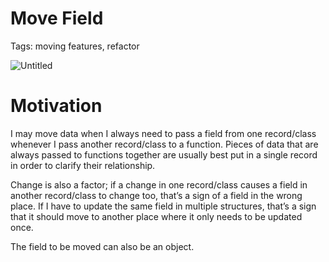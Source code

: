 # Move Field

Tags: moving features, refactor

![Untitled](Move%20Field%20836725c17d7c477faf66209080fcb4cb/Untitled.png)

# Motivation

I may  move data when I always need to pass a field from one record/class whenever I pass another record/class to a function. Pieces of data that are always passed to functions together are usually best put in a single record in order to clarify their relationship. 

Change is also a factor; if a change in one record/class causes a field in another record/class to change too, that’s a sign of a field in the wrong place. If I have to update the same field in multiple structures, that’s a sign that it should move to another place where it only needs to be updated once.

The field to be moved can also be an object.